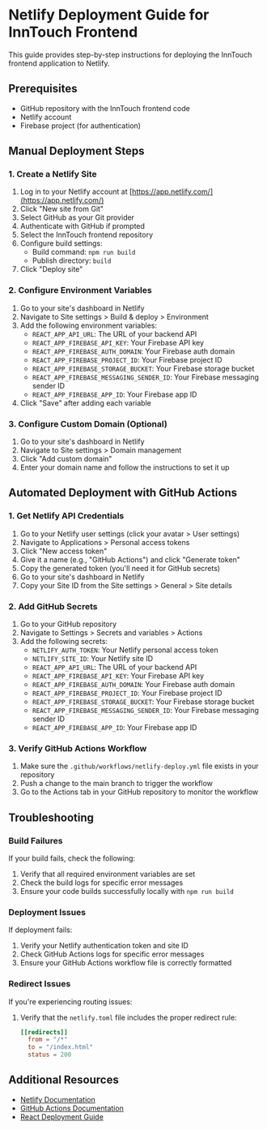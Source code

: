 # Netlify Deployment Guide for InnTouch Frontend

This guide provides step-by-step instructions for deploying the InnTouch frontend application to Netlify.

## Prerequisites

- GitHub repository with the InnTouch frontend code
- Netlify account
- Firebase project (for authentication)

## Manual Deployment Steps

### 1. Create a Netlify Site

1. Log in to your Netlify account at [https://app.netlify.com/](https://app.netlify.com/)
2. Click "New site from Git"
3. Select GitHub as your Git provider
4. Authenticate with GitHub if prompted
5. Select the InnTouch frontend repository
6. Configure build settings:
   - Build command: `npm run build`
   - Publish directory: `build`
7. Click "Deploy site"

### 2. Configure Environment Variables

1. Go to your site's dashboard in Netlify
2. Navigate to Site settings > Build & deploy > Environment
3. Add the following environment variables:
   - `REACT_APP_API_URL`: The URL of your backend API
   - `REACT_APP_FIREBASE_API_KEY`: Your Firebase API key
   - `REACT_APP_FIREBASE_AUTH_DOMAIN`: Your Firebase auth domain
   - `REACT_APP_FIREBASE_PROJECT_ID`: Your Firebase project ID
   - `REACT_APP_FIREBASE_STORAGE_BUCKET`: Your Firebase storage bucket
   - `REACT_APP_FIREBASE_MESSAGING_SENDER_ID`: Your Firebase messaging sender ID
   - `REACT_APP_FIREBASE_APP_ID`: Your Firebase app ID
4. Click "Save" after adding each variable

### 3. Configure Custom Domain (Optional)

1. Go to your site's dashboard in Netlify
2. Navigate to Site settings > Domain management
3. Click "Add custom domain"
4. Enter your domain name and follow the instructions to set it up

## Automated Deployment with GitHub Actions

### 1. Get Netlify API Credentials

1. Go to your Netlify user settings (click your avatar > User settings)
2. Navigate to Applications > Personal access tokens
3. Click "New access token"
4. Give it a name (e.g., "GitHub Actions") and click "Generate token"
5. Copy the generated token (you'll need it for GitHub secrets)
6. Go to your site's dashboard in Netlify
7. Copy your Site ID from the Site settings > General > Site details

### 2. Add GitHub Secrets

1. Go to your GitHub repository
2. Navigate to Settings > Secrets and variables > Actions
3. Add the following secrets:
   - `NETLIFY_AUTH_TOKEN`: Your Netlify personal access token
   - `NETLIFY_SITE_ID`: Your Netlify site ID
   - `REACT_APP_API_URL`: The URL of your backend API
   - `REACT_APP_FIREBASE_API_KEY`: Your Firebase API key
   - `REACT_APP_FIREBASE_AUTH_DOMAIN`: Your Firebase auth domain
   - `REACT_APP_FIREBASE_PROJECT_ID`: Your Firebase project ID
   - `REACT_APP_FIREBASE_STORAGE_BUCKET`: Your Firebase storage bucket
   - `REACT_APP_FIREBASE_MESSAGING_SENDER_ID`: Your Firebase messaging sender ID
   - `REACT_APP_FIREBASE_APP_ID`: Your Firebase app ID

### 3. Verify GitHub Actions Workflow

1. Make sure the `.github/workflows/netlify-deploy.yml` file exists in your repository
2. Push a change to the main branch to trigger the workflow
3. Go to the Actions tab in your GitHub repository to monitor the workflow

## Troubleshooting

### Build Failures

If your build fails, check the following:

1. Verify that all required environment variables are set
2. Check the build logs for specific error messages
3. Ensure your code builds successfully locally with `npm run build`

### Deployment Issues

If deployment fails:

1. Verify your Netlify authentication token and site ID
2. Check GitHub Actions logs for specific error messages
3. Ensure your GitHub Actions workflow file is correctly formatted

### Redirect Issues

If you're experiencing routing issues:

1. Verify that the `netlify.toml` file includes the proper redirect rule:
   ```toml
   [[redirects]]
     from = "/*"
     to = "/index.html"
     status = 200
   ```

## Additional Resources

- [Netlify Documentation](https://docs.netlify.com/)
- [GitHub Actions Documentation](https://docs.github.com/en/actions)
- [React Deployment Guide](https://create-react-app.dev/docs/deployment/) 